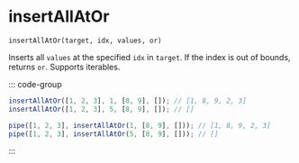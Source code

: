 # insertAllAtOr

`insertAllAtOr(target, idx, values, or)`

Inserts all `values` at the specified `idx` in `target`. If the index is out of bounds, returns `or`. Supports iterables.

::: code-group

```ts [data-first]
insertAllAtOr([1, 2, 3], 1, [8, 9], []); // [1, 8, 9, 2, 3]
insertAllAtOr([1, 2, 3], 5, [8, 9], []); // []
```

```ts [data-last]
pipe([1, 2, 3], insertAllAtOr(1, [8, 9], [])); // [1, 8, 9, 2, 3]
pipe([1, 2, 3], insertAllAtOr(5, [8, 9], [])); // []
```

:::
